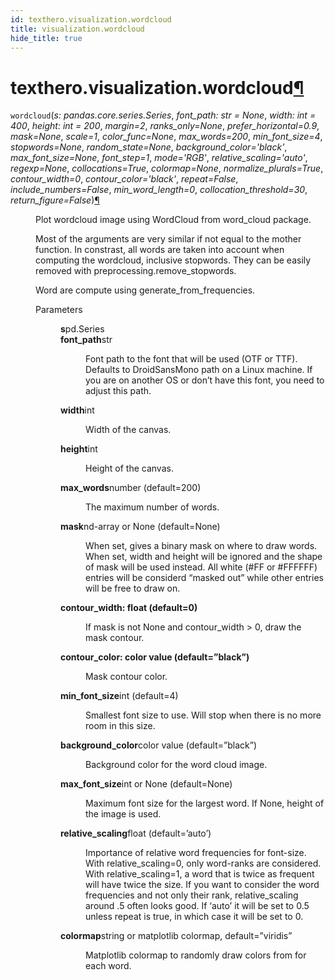 ```yaml
---
id: texthero.visualization.wordcloud
title: visualization.wordcloud
hide_title: true
---
```


<div>
<div class="section" id="texthero-visualization-wordcloud">
<h1>texthero.visualization.wordcloud<a class="headerlink" href="#texthero-visualization-wordcloud" title="Permalink to this headline">¶</a></h1>
<dl class="py function">
<dt id="texthero.visualization.wordcloud">
<code class="sig-name descname">wordcloud</code><span class="sig-paren">(</span><em class="sig-param"><span class="n">s</span><span class="p">:</span> <span class="n">pandas.core.series.Series</span></em>, <em class="sig-param"><span class="n">font_path</span><span class="p">:</span> <span class="n">str</span> <span class="o">=</span> <span class="default_value">None</span></em>, <em class="sig-param"><span class="n">width</span><span class="p">:</span> <span class="n">int</span> <span class="o">=</span> <span class="default_value">400</span></em>, <em class="sig-param"><span class="n">height</span><span class="p">:</span> <span class="n">int</span> <span class="o">=</span> <span class="default_value">200</span></em>, <em class="sig-param"><span class="n">margin</span><span class="o">=</span><span class="default_value">2</span></em>, <em class="sig-param"><span class="n">ranks_only</span><span class="o">=</span><span class="default_value">None</span></em>, <em class="sig-param"><span class="n">prefer_horizontal</span><span class="o">=</span><span class="default_value">0.9</span></em>, <em class="sig-param"><span class="n">mask</span><span class="o">=</span><span class="default_value">None</span></em>, <em class="sig-param"><span class="n">scale</span><span class="o">=</span><span class="default_value">1</span></em>, <em class="sig-param"><span class="n">color_func</span><span class="o">=</span><span class="default_value">None</span></em>, <em class="sig-param"><span class="n">max_words</span><span class="o">=</span><span class="default_value">200</span></em>, <em class="sig-param"><span class="n">min_font_size</span><span class="o">=</span><span class="default_value">4</span></em>, <em class="sig-param"><span class="n">stopwords</span><span class="o">=</span><span class="default_value">None</span></em>, <em class="sig-param"><span class="n">random_state</span><span class="o">=</span><span class="default_value">None</span></em>, <em class="sig-param"><span class="n">background_color</span><span class="o">=</span><span class="default_value">'black'</span></em>, <em class="sig-param"><span class="n">max_font_size</span><span class="o">=</span><span class="default_value">None</span></em>, <em class="sig-param"><span class="n">font_step</span><span class="o">=</span><span class="default_value">1</span></em>, <em class="sig-param"><span class="n">mode</span><span class="o">=</span><span class="default_value">'RGB'</span></em>, <em class="sig-param"><span class="n">relative_scaling</span><span class="o">=</span><span class="default_value">'auto'</span></em>, <em class="sig-param"><span class="n">regexp</span><span class="o">=</span><span class="default_value">None</span></em>, <em class="sig-param"><span class="n">collocations</span><span class="o">=</span><span class="default_value">True</span></em>, <em class="sig-param"><span class="n">colormap</span><span class="o">=</span><span class="default_value">None</span></em>, <em class="sig-param"><span class="n">normalize_plurals</span><span class="o">=</span><span class="default_value">True</span></em>, <em class="sig-param"><span class="n">contour_width</span><span class="o">=</span><span class="default_value">0</span></em>, <em class="sig-param"><span class="n">contour_color</span><span class="o">=</span><span class="default_value">'black'</span></em>, <em class="sig-param"><span class="n">repeat</span><span class="o">=</span><span class="default_value">False</span></em>, <em class="sig-param"><span class="n">include_numbers</span><span class="o">=</span><span class="default_value">False</span></em>, <em class="sig-param"><span class="n">min_word_length</span><span class="o">=</span><span class="default_value">0</span></em>, <em class="sig-param"><span class="n">collocation_threshold</span><span class="o">=</span><span class="default_value">30</span></em>, <em class="sig-param"><span class="n">return_figure</span><span class="o">=</span><span class="default_value">False</span></em><span class="sig-paren">)</span><a class="headerlink" href="#texthero.visualization.wordcloud" title="Permalink to this definition">¶</a></dt>
<dd><p>Plot wordcloud image using WordCloud from word_cloud package.</p>
<p>Most of the arguments are very similar if not equal to the mother function. In constrast, all words are taken into account when computing the wordcloud, inclusive stopwords. They can be easily removed with preprocessing.remove_stopwords.</p>
<p>Word are compute using generate_from_frequencies.</p>
<dl class="field-list simple">
<dt class="field-odd">Parameters</dt>
<dd class="field-odd"><dl class="simple">
<dt><strong>s</strong><span class="classifier">pd.Series</span></dt><dd></dd>
<dt><strong>font_path</strong><span class="classifier">str</span></dt><dd><p>Font path to the font that will be used (OTF or TTF). Defaults to DroidSansMono path on a Linux machine. If you are on another OS or don’t have this font, you need to adjust this path.</p>
</dd>
<dt><strong>width</strong><span class="classifier">int</span></dt><dd><p>Width of the canvas.</p>
</dd>
<dt><strong>height</strong><span class="classifier">int</span></dt><dd><p>Height of the canvas.</p>
</dd>
<dt><strong>max_words</strong><span class="classifier">number (default=200)</span></dt><dd><p>The maximum number of words.</p>
</dd>
<dt><strong>mask</strong><span class="classifier">nd-array or None (default=None)</span></dt><dd><p>When set, gives a binary mask on where to draw words. When set, width and height will be ignored and the shape of mask will be used instead. All white (#FF or #FFFFFF) entries will be considerd “masked out” while other entries will be free to draw on.</p>
</dd>
<dt><strong>contour_width: float (default=0)</strong></dt><dd><p>If mask is not None and contour_width &gt; 0, draw the mask contour.</p>
</dd>
<dt><strong>contour_color: color value (default=”black”)</strong></dt><dd><p>Mask contour color.</p>
</dd>
<dt><strong>min_font_size</strong><span class="classifier">int (default=4)</span></dt><dd><p>Smallest font size to use. Will stop when there is no more room in this size.</p>
</dd>
<dt><strong>background_color</strong><span class="classifier">color value (default=”black”)</span></dt><dd><p>Background color for the word cloud image.</p>
</dd>
<dt><strong>max_font_size</strong><span class="classifier">int or None (default=None)</span></dt><dd><p>Maximum font size for the largest word. If None, height of the image is used.</p>
</dd>
<dt><strong>relative_scaling</strong><span class="classifier">float (default=’auto’)</span></dt><dd><p>Importance of relative word frequencies for font-size.  With
relative_scaling=0, only word-ranks are considered.  With
relative_scaling=1, a word that is twice as frequent will have twice
the size.  If you want to consider the word frequencies and not only
their rank, relative_scaling around .5 often looks good.
If ‘auto’ it will be set to 0.5 unless repeat is true, in which
case it will be set to 0.</p>
</dd>
<dt><strong>colormap</strong><span class="classifier">string or matplotlib colormap, default=”viridis”</span></dt><dd><p>Matplotlib colormap to randomly draw colors from for each word.</p>
</dd>
</dl>
</dd>
</dl>
</dd></dl>
</div>
</div>
